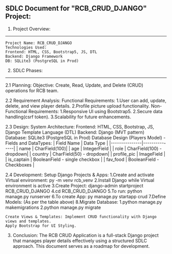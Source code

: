 SDLC Document for "RCB_CRUD_DJANGO" Project:
------------------------------------------
1. Project Overview:
-------------------
    Project Name: RCB_CRUD_DJANGO
    Technologies Used: 
    Frontend: HTML, CSS, Bootstrap5, JS, DTL
    Backend: Django Framework
    DB: SQLite3 (PostgreSQL in Prod)

2. SDLC Phases:
--------------
2.1 Planning:
    Objective: Create, Read, Update, and Delete (CRUD) operations for RCB team.

2.2 Requirement Analysis:
    Functional Requirements: 
        1.User can add, update, delete, and view player details.
        2.Profile picture upload functionality.
    Non-Functional Requirements:
        1.Responsive UI using Bootstrap5.
        2.Secure data handling(csrf token).
        3.Scalability for future enhancements.

2.3 Design:
    System Architecture:
        Frontend: HTML, CSS, Bootstrap, JS, Django Template Language (DTL)
        Backend: Django (MVT pattern)
        Database: SQLite3 (PostgreSQL in Prod)
    Database Design (Players Model) - Fields and DataTypes:
        | Field Name    | Data Type     |
        |---------------|---------------|
        | name          | CharField(100)|
        | age           | IntegerField  |
        | role          | CharField(100) - dropdown|
        | country       | CharField(50) - dropdown|
        | profile_pic   | ImageField    |
        | is_captain    | BooleanField - single checkbox |
        | fav_food      | BooleanField - Checkboxes |

2.4 Development:
    Setup Django Projects & Apps:
        1.Create and activate Virtual environment: py -m venv rcb_venv
        2.Install Django while Virtual environment is active
        3.Create Project: django-admin startproject RCB_CRUD_DJANGO
        4.cd RCB_CRUD_DJANGO
        5.To run: python manage.py runserver
        6.To create App: py manage.py startapp crud
        7.Define Models: (As per the table above)
        8.Migrate Database:
            1.python manage.py makemigrations
            2.python manage.py migrate

    Create Views & Templates: Implement CRUD functionality with Django views and templates.
    Apply Bootstrap for UI Styling.

3. Conclusion:
    The RCB CRUD Application is a full-stack Django project that manages player details effectively using a structured SDLC approach. This document serves as a roadmap for development.
